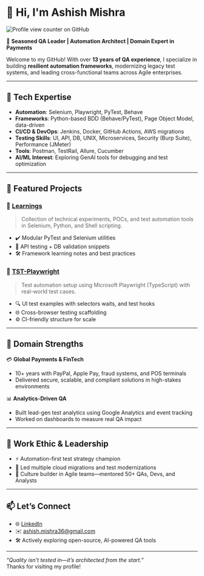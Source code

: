 # 👋 Hi, I'm Ashish Mishra

![Profile view counter on GitHub](https://komarev.com/ghpvc/?username=perisicnikola37)

🎯 **Seasoned QA Leader | Automation Architect | Domain Expert in Payments**

Welcome to my GitHub! With over **13 years of QA experience**, I specialize in building **resilient automation frameworks**, modernizing legacy test systems, and leading cross-functional teams across Agile enterprises.

---

## 🔧 Tech Expertise

- **Automation**: Selenium, Playwright, PyTest, Behave  
- **Frameworks**: Python-based BDD (Behave/PyTest), Page Object Model, data-driven  
- **CI/CD & DevOps**: Jenkins, Docker, GitHub Actions, AWS migrations  
- **Testing Skills**: UI, API, DB, UNIX, Microservices, Security (Burp Suite), Performance (JMeter)  
- **Tools**: Postman, TestRail, Allure, Cucumber  
- **AI/ML Interest**: Exploring GenAI tools for debugging and test optimization

---

## 📂 Featured Projects

### 🔹 [Learnings](https://github.com/ashishmishra36/learnings)
> Collection of technical experiments, POCs, and test automation tools in Selenium, Python, and Shell scripting.

- ✔️ Modular PyTest and Selenium utilities
- 🧪 API testing + DB validation snippets
- 🛠️ Framework learning notes and best practices

### 🔹 [TST-Playwright](https://github.com/ashishmishra36/tst-playwright)
> Test automation setup using Microsoft Playwright (TypeScript) with real-world test cases.

- 🔍 UI test examples with selectors waits, and test hooks
- 🌐 Cross-browser testing scaffolding
- ⚙️ CI-friendly structure for scale

---

## 🧠 Domain Strengths

💳 **Global Payments & FinTech**
- 10+ years with PayPal, Apple Pay, fraud systems, and POS terminals  
- Delivered secure, scalable, and compliant solutions in high-stakes environments

📊 **Analytics-Driven QA**
- Built lead-gen test analytics using Google Analytics and event tracking  
- Worked on dashboards to measure real QA impact

---

## 💼 Work Ethic & Leadership

- ⚡ Automation-first test strategy champion  
- 🚀 Led multiple cloud migrations and test modernizations  
- 🤝 Culture builder in Agile teams—mentored 50+ QAs, Devs, and Analysts

---

## 📫 Let’s Connect

- 🌐 [LinkedIn](https://www.linkedin.com/in/ashishmishra36/)
- ✉️ ashish.mishra36@gmail.com  
- 🛠️ Actively exploring open-source, AI-powered QA tools

---

_“Quality isn’t tested in—it’s architected from the start.”_  
Thanks for visiting my profile!

